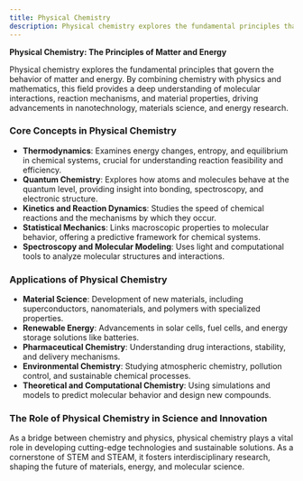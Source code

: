 ```yaml
---
title: Physical Chemistry
description: Physical chemistry explores the fundamental principles that govern the behavior of matter and energy. 
---
```


**Physical Chemistry: The Principles of Matter and Energy**

Physical chemistry explores the fundamental principles that govern the behavior of matter and energy. By combining chemistry with physics and mathematics, this field provides a deep understanding of molecular interactions, reaction mechanisms, and material properties, driving advancements in nanotechnology, materials science, and energy research.

### Core Concepts in Physical Chemistry

- **Thermodynamics**: Examines energy changes, entropy, and equilibrium in chemical systems, crucial for understanding reaction feasibility and efficiency.
- **Quantum Chemistry**: Explores how atoms and molecules behave at the quantum level, providing insight into bonding, spectroscopy, and electronic structure.
- **Kinetics and Reaction Dynamics**: Studies the speed of chemical reactions and the mechanisms by which they occur.
- **Statistical Mechanics**: Links macroscopic properties to molecular behavior, offering a predictive framework for chemical systems.
- **Spectroscopy and Molecular Modeling**: Uses light and computational tools to analyze molecular structures and interactions.

### Applications of Physical Chemistry

- **Material Science**: Development of new materials, including superconductors, nanomaterials, and polymers with specialized properties.
- **Renewable Energy**: Advancements in solar cells, fuel cells, and energy storage solutions like batteries.
- **Pharmaceutical Chemistry**: Understanding drug interactions, stability, and delivery mechanisms.
- **Environmental Chemistry**: Studying atmospheric chemistry, pollution control, and sustainable chemical processes.
- **Theoretical and Computational Chemistry**: Using simulations and models to predict molecular behavior and design new compounds.

### The Role of Physical Chemistry in Science and Innovation

As a bridge between chemistry and physics, physical chemistry plays a vital role in developing cutting-edge technologies and sustainable solutions. As a cornerstone of STEM and STEAM, it fosters interdisciplinary research, shaping the future of materials, energy, and molecular science.

